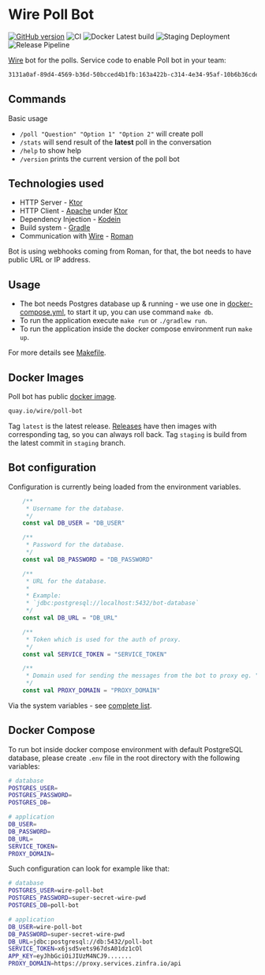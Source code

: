 # Wire Poll Bot
[![GitHub version](https://badge.fury.io/gh/wireapp%2Fpoll-bot.svg)](https://badge.fury.io/gh/wireapp%2Fpoll-bot)
![CI](https://github.com/wireapp/poll-bot/workflows/CI/badge.svg)
![Docker Latest build](https://github.com/wireapp/poll-bot/workflows/Docker%20Latest%20build/badge.svg)
![Staging Deployment](https://github.com/wireapp/poll-bot/workflows/Staging%20Deployment/badge.svg)
![Release Pipeline](https://github.com/wireapp/poll-bot/workflows/Release%20Pipeline/badge.svg)

[Wire](https://wire.com/) bot for the polls.
Service code to enable Poll bot in your team:
```bash
3131a0af-89d4-4569-b36d-50bcced4b1fb:163a422b-c314-4e34-95af-10b6b36cde18
```

## Commands
Basic usage 
* `/poll "Question" "Option 1" "Option 2"` will create poll
* `/stats` will send result of the **latest** poll in the conversation
* `/help` to show help
* `/version` prints the current version of the poll bot

## Technologies used
* HTTP Server - [Ktor](https://ktor.io/)
* HTTP Client - [Apache](https://ktor.io/clients/http-client/engines.html) under [Ktor](https://ktor.io/)
* Dependency Injection - [Kodein](https://github.com/Kodein-Framework/Kodein-DI)
* Build system - [Gradle](https://gradle.org/)
* Communication with [Wire](https://wire.com/) - [Roman](https://github.com/dkovacevic/roman)

Bot is using webhooks coming from Roman, for that, the bot needs to have public URL or IP address.

## Usage

* The bot needs Postgres database up & running - we use one in [docker-compose.yml](docker-compose.yml), to start it up, you can use
  command `make db`.
* To run the application execute `make run` or `./gradlew run`.
* To run the application inside the docker compose environment run `make up`.

For more details see [Makefile](Makefile).

## Docker Images

Poll bot has public [docker image](https://quay.io/wire/poll-bot).
```bash
quay.io/wire/poll-bot
```

Tag `latest` is the latest release. [Releases](https://github.com/wireapp/poll-bot/releases) have then images with corresponding tag, so you
can always roll back. Tag `staging` is build from the latest commit in `staging` branch.


## Bot configuration
Configuration is currently being loaded from the environment variables.

```kotlin
    /**
     * Username for the database.
     */
    const val DB_USER = "DB_USER"

    /**
     * Password for the database.
     */
    const val DB_PASSWORD = "DB_PASSWORD"

    /**
     * URL for the database.
     *
     * Example:
     * `jdbc:postgresql://localhost:5432/bot-database`
     */
    const val DB_URL = "DB_URL"

    /**
     * Token which is used for the auth of proxy.
     */
    const val SERVICE_TOKEN = "SERVICE_TOKEN"

    /**
     * Domain used for sending the messages from the bot to proxy eg. "https://proxy.services.zinfra.io/api"
     */
    const val PROXY_DOMAIN = "PROXY_DOMAIN"
```

Via the system variables - see [complete list](src/main/kotlin/com/wire/bots/polls/setup/EnvConfigVariables.kt).

## Docker Compose
To run bot inside docker compose environment with default PostgreSQL database,
please create `.env` file in the root directory with the following variables:
```bash
# database
POSTGRES_USER=
POSTGRES_PASSWORD=
POSTGRES_DB=

# application
DB_USER=
DB_PASSWORD=
DB_URL=
SERVICE_TOKEN=
PROXY_DOMAIN=
```

Such configuration can look for example like that:

```bash
# database
POSTGRES_USER=wire-poll-bot
POSTGRES_PASSWORD=super-secret-wire-pwd
POSTGRES_DB=poll-bot

# application
DB_USER=wire-poll-bot
DB_PASSWORD=super-secret-wire-pwd
DB_URL=jdbc:postgresql://db:5432/poll-bot
SERVICE_TOKEN=x6jsd5vets967dsA01dz1cOl
APP_KEY=eyJhbGciOiJIUzM4NCJ9.......
PROXY_DOMAIN=https://proxy.services.zinfra.io/api
```
